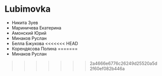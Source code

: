 # Lubimovka

- Никита Зуев 
- Мариничева Екатерина
- Амонский Юрий  
- Минаков Руслан
- Белла Бжукова
<<<<<<< HEAD
- Корендясова Полина
=======
- Минаков Руслан

>>>>>>> 2a4666e6776c26249d25520a5d2f60ef082b446a
